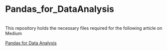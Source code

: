 # Pandas_for_DataAnalysis
<br />
This repository holds the necessary files required for the following article on Medium

<br />

[Pandas for Data Analysis](https://medium.com/@jendcruz23/pandas-for-data-analysis-142be71f63dc?source=friends_link&sk=d6756dd54baf8117387558982fcf5e15)
